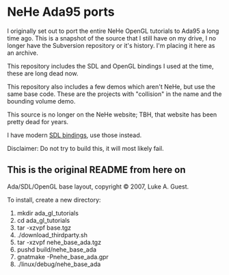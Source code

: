 # NeHe Ada95 ports

I originally set out to port the entire NeHe OpenGL tutorials to Ada95 a long time ago. This is a snapshot of the source that I still have on my drive, I no longer have the Subversion repository or it's history. I'm placing it here as an archive.

This repository includes the SDL and OpenGL bindings I used at the time, these are long dead now.

This repository also includes a few demos which aren't NeHe, but use the same base code. These are the projects with "collision" in the name and the bounding volume demo.

This source is no longer on the NeHe website; TBH, that website has been pretty dead for years.

I have modern [SDL bindings](https://github.com/Lucretia/sdlada), use those instead.

Disclaimer: Do not try to build this, it will most likely fail.

## This is the original README from here on

Ada/SDL/OpenGL base layout, copyright © 2007, Luke A. Guest.

To install, create a new directory:

1) mkdir ada_gl_tutorials
2) cd ada_gl_tutorials
3) tar -xzvpf base.tgz
4) ./download_thirdparty.sh
5) tar -xzvpf nehe_base_ada.tgz
6) pushd build/nehe_base_ada
7) gnatmake -Pnehe_base_ada.gpr
8) ./linux/debug/nehe_base_ada


